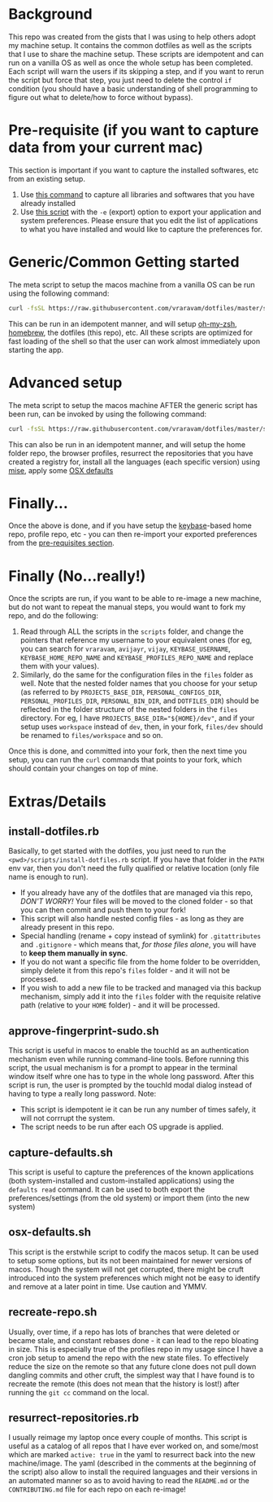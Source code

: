 # Background

This repo was created from the gists that I was using to help others adopt my machine setup. It contains the common dotfiles as well as the scripts that I use to share the machine setup. These scripts are idempotent and can run on a vanilla OS as well as once the whole setup has been completed. Each script will warn the users if its skipping a step, and if you want to rerun the script but force that step, you just need to delete the control `if` condition (you should have a basic understanding of shell programming to figure out what to delete/how to force without bypass).

# Pre-requisite (if you want to capture data from your current mac)

This section is important if you want to capture the installed softwares, etc from an existing setup.

1. Use [this command](files/Brewfile#L7) to capture all libraries and softwares that you have already installed
2. Use [this script](scripts/capture-defaults.sh) with the `-e` (export) option to export your application and system preferences. Please ensure that you edit the list of applications to what you have installed and would like to capture the preferences for.

# Generic/Common Getting started

The meta script to setup the macos machine from a vanilla OS can be run using the following command:

```zsh
curl -fsSL https://raw.githubusercontent.com/vraravam/dotfiles/master/scripts/fresh-install-of-osx.sh | zsh
```

This can be run in an idempotent manner, and will setup [oh-my-zsh](https://ohmyz.sh/), [homebrew](https://brew.sh), the dotfiles (this repo), etc.
All these scripts are optimized for fast loading of the shell so that the user can work almost immediately upon starting the app.

# Advanced setup

The meta script to setup the macos machine AFTER the generic script has been run, can be invoked by using the following command:

```zsh
curl -fsSL https://raw.githubusercontent.com/vraravam/dotfiles/master/scripts/fresh-install-of-osx-custom.sh | zsh
```

This can also be run in an idempotent manner, and will setup the home folder repo, the browser profiles, resurrect the repositories that you have created a registry for, install all the languages (each specific version) using [mise](https://github.com/jdx/mise), apply some [OSX defaults](scripts/osx-defaults.sh)

# Finally...

Once the above is done, and if you have setup the [keybase](https://keybase.io)-based home repo, profile repo, etc - you can then re-import your exported preferences from the [pre-requisites section](#pre-requisite-if-you-want-to-capture-data-from-your-current-mac).

# Finally (No...really!)

Once the scripts are run, if you want to be able to re-image a new machine, but do not want to repeat the manual steps, you would want to fork my repo, and do the following:

1. Read through ALL the scripts in the `scripts` folder, and change the pointers that reference my username to your equivalent ones (for eg, you can search for `vraravam`, `avijayr`, `vijay`, `KEYBASE_USERNAME`, `KEYBASE_HOME_REPO_NAME` and `KEYBASE_PROFILES_REPO_NAME` and replace them with your values).
2. Similarly, do the same for the configuration files in the `files` folder as well. Note that the nested folder names that you choose for your setup (as referred to by `PROJECTS_BASE_DIR`, `PERSONAL_CONFIGS_DIR`, `PERSONAL_PROFILES_DIR`, `PERSONAL_BIN_DIR`, and `DOTFILES_DIR`) should be reflected in the folder structure of the nested folders in the `files` directory. For eg, I have `PROJECTS_BASE_DIR="${HOME}/dev"`, and if your setup uses `workspace` instead of `dev`, then, in your fork, `files/dev` should be renamed to `files/workspace` and so on.

Once this is done, and committed into your fork, then the next time you setup, you can run the `curl` commands that points to your fork, which should contain your changes on top of mine.

# Extras/Details

## install-dotfiles.rb

Basically, to get started with the dotfiles, you just need to run the `<pwd>/scripts/install-dotfiles.rb` script. If you have that folder in the `PATH` env var, then you don't need the fully qualified or relative location (only file name is enough to run).

* If you already have any of the dotfiles that are managed via this repo, *DON'T WORRY!* Your files will be moved to the cloned folder - so that you can then commit and push them to your fork!
* This script will also handle nested config files - as long as they are already present in this repo.
* Special handling (rename + copy instead of symlink) for `.gitattributes` and `.gitignore` - which means that, *for those files alone*, you will have to **keep them manually in sync**.
* If you do not want a specific file from the home folder to be overridden, simply delete it from this repo's `files` folder - and it will not be processed.
* If you wish to add a new file to be tracked and managed via this backup mechanism, simply add it into the `files` folder with the requisite relative path (relative to your `HOME` folder) - and it will be processed.

## approve-fingerprint-sudo.sh

This script is useful in macos to enable the touchId as an authentication mechanism even while running command-line tools. Before running this script, the usual mechanism is for a prompt to appear in the terminal window itself whre one has to type in the whole long password. After this script is run, the user is prompted by the touchId modal dialog instead of having to type a really long password.
Note:

* This script is idempotent ie it can be run any number of times safely, it will not corrrupt the system.
* The script needs to be run after each OS upgrade is applied.

## capture-defaults.sh

This script is useful to capture the preferences of the known applications (both system-installed and custom-installed applications) using the `defaults read` command. It can be used to both export the preferences/settings (from the old system) or import them (into the new system)

## osx-defaults.sh

This script is the erstwhile script to codify the macos setup. It can be used to setup some options, but its not been maintained for newer versions of macos. Though the system will not get corrupted, there might be cruft introduced into the system preferences which might not be easy to identify and remove at a later point in time. Use caution and YMMV.

## recreate-repo.sh

Usually, over time, if a repo has lots of branches that were deleted or became stale, and constant rebases done - it can lead to the repo bloating in size. This is especially true of the profiles repo in my usage since I have a cron job setup to amend the repo with the new state files. To effectively reduce the size on the remote so that any future clone does not pull down dangling commits and other cruft, the simplest way that I have found is to recreate the remote (this does not mean that the history is lost!) after running the `git cc` command on the local.

## resurrect-repositories.rb

I usually reimage my laptop once every couple of months. This script is useful as a catalog of all repos that I have ever worked on, and some/most which are marked `active: true` in the yaml to resurrect back into the new machine/image. The yaml (described in the comments at the beginning of the script) also allow to install the required languages and their versions in an automated manner so as to avoid having to read the `README.md` or the `CONTRIBUTING.md` file for each repo on each re-image!
